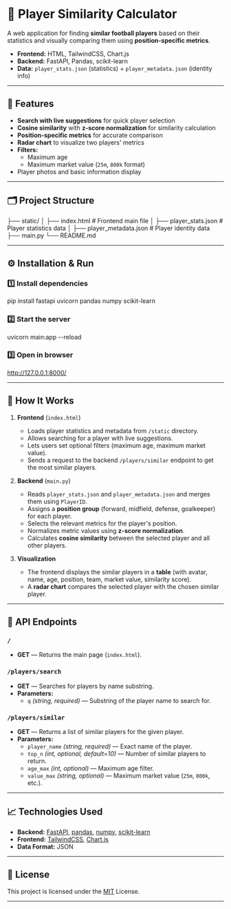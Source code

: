 # 🎯 Player Similarity Calculator

A web application for finding **similar football players** based on their statistics and visually comparing them using **position-specific metrics**.

- **Frontend:** HTML, TailwindCSS, Chart.js  
- **Backend:** FastAPI, Pandas, scikit-learn  
- **Data:** `player_stats.json` (statistics) + `player_metadata.json` (identity info)

---

## 🚀 Features

- **Search with live suggestions** for quick player selection
- **Cosine similarity** with **z-score normalization** for similarity calculation
- **Position-specific metrics** for accurate comparison
- **Radar chart** to visualize two players' metrics
- **Filters:**
  - Maximum age
  - Maximum market value (`25m`, `800k` format)
- Player photos and basic information display

---

## 🗂 Project Structure

├── static/
│ ├── index.html # Frontend main file
│ ├── player_stats.json # Player statistics data
│ ├── player_metadata.json # Player identity data
├── main.py 
└── README.md

---

## ⚙️ Installation & Run

### 1️⃣ Install dependencies
pip install fastapi uvicorn pandas numpy scikit-learn

### 2️⃣ Start the server
uvicorn main:app --reload

### 3️⃣ Open in browser
http://127.0.0.1:8000/

---

## 🔄 How It Works

1. **Frontend** (`index.html`)
   - Loads player statistics and metadata from `/static` directory.
   - Allows searching for a player with live suggestions.
   - Lets users set optional filters (maximum age, maximum market value).
   - Sends a request to the backend `/players/similar` endpoint to get the most similar players.

2. **Backend** (`main.py`)
   - Reads `player_stats.json` and `player_metadata.json` and merges them using `PlayerID`.
   - Assigns a **position group** (forward, midfield, defense, goalkeeper) for each player.
   - Selects the relevant metrics for the player's position.
   - Normalizes metric values using **z-score normalization**.
   - Calculates **cosine similarity** between the selected player and all other players.

3. **Visualization**
   - The frontend displays the similar players in a **table** (with avatar, name, age, position, team, market value, similarity score).
   - A **radar chart** compares the selected player with the chosen similar player.

---

## 📌 API Endpoints

### `/`
- **GET** — Returns the main page (`index.html`).

### `/players/search`
- **GET** — Searches for players by name substring.  
- **Parameters:**
  - `q` *(string, required)* — Substring of the player name to search for.

### `/players/similar`
- **GET** — Returns a list of similar players for the given player.  
- **Parameters:**
  - `player_name` *(string, required)* — Exact name of the player.
  - `top_n` *(int, optional, default=10)* — Number of similar players to return.
  - `age_max` *(int, optional)* — Maximum age filter.
  - `value_max` *(string, optional)* — Maximum market value (`25m`, `800k`, etc.).

---

## 📈 Technologies Used

- **Backend:** [FastAPI](https://fastapi.tiangolo.com/), [pandas](https://pandas.pydata.org/), [numpy](https://numpy.org/), [scikit-learn](https://scikit-learn.org/)
- **Frontend:** [TailwindCSS](https://tailwindcss.com/), [Chart.js](https://www.chartjs.org/)
- **Data Format:** JSON

---

## 📄 License

This project is licensed under the [MIT](LICENSE) License.

---
